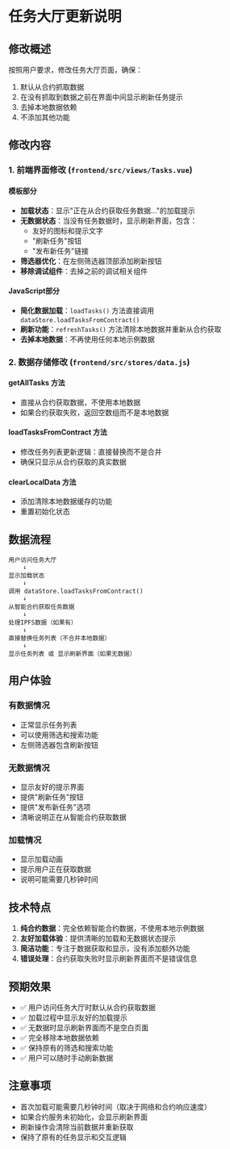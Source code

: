 # 任务大厅更新说明

## 修改概述
按照用户要求，修改任务大厅页面，确保：
1. 默认从合约抓取数据
2. 在没有抓取到数据之前在界面中间显示刷新任务提示
3. 去掉本地数据依赖
4. 不添加其他功能

## 修改内容

### 1. 前端界面修改 (`frontend/src/views/Tasks.vue`)

#### 模板部分
- **加载状态**：显示"正在从合约获取任务数据..."的加载提示
- **无数据状态**：当没有任务数据时，显示刷新界面，包含：
  - 友好的图标和提示文字
  - "刷新任务"按钮
  - "发布新任务"链接
- **筛选器优化**：在左侧筛选器顶部添加刷新按钮
- **移除调试组件**：去掉之前的调试相关组件

#### JavaScript部分
- **简化数据加载**：`loadTasks()` 方法直接调用 `dataStore.loadTasksFromContract()`
- **刷新功能**：`refreshTasks()` 方法清除本地数据并重新从合约获取
- **去掉本地数据**：不再使用任何本地示例数据

### 2. 数据存储修改 (`frontend/src/stores/data.js`)

#### getAllTasks 方法
- 直接从合约获取数据，不使用本地数据
- 如果合约获取失败，返回空数组而不是本地数据

#### loadTasksFromContract 方法
- 修改任务列表更新逻辑：直接替换而不是合并
- 确保只显示从合约获取的真实数据

#### clearLocalData 方法
- 添加清除本地数据缓存的功能
- 重置初始化状态

## 数据流程

```
用户访问任务大厅
    ↓
显示加载状态
    ↓
调用 dataStore.loadTasksFromContract()
    ↓
从智能合约获取任务数据
    ↓
处理IPFS数据（如果有）
    ↓
直接替换任务列表（不合并本地数据）
    ↓
显示任务列表 或 显示刷新界面（如果无数据）
```

## 用户体验

### 有数据情况
- 正常显示任务列表
- 可以使用筛选和搜索功能
- 左侧筛选器包含刷新按钮

### 无数据情况
- 显示友好的提示界面
- 提供"刷新任务"按钮
- 提供"发布新任务"选项
- 清晰说明正在从智能合约获取数据

### 加载情况
- 显示加载动画
- 提示用户正在获取数据
- 说明可能需要几秒钟时间

## 技术特点

1. **纯合约数据**：完全依赖智能合约数据，不使用本地示例数据
2. **友好加载体验**：提供清晰的加载和无数据状态提示
3. **简洁功能**：专注于数据获取和显示，没有添加额外功能
4. **错误处理**：合约获取失败时显示刷新界面而不是错误信息

## 预期效果

- ✅ 用户访问任务大厅时默认从合约获取数据
- ✅ 加载过程中显示友好的加载提示
- ✅ 无数据时显示刷新界面而不是空白页面
- ✅ 完全移除本地数据依赖
- ✅ 保持原有的筛选和搜索功能
- ✅ 用户可以随时手动刷新数据

## 注意事项

- 首次加载可能需要几秒钟时间（取决于网络和合约响应速度）
- 如果合约服务未初始化，会显示刷新界面
- 刷新操作会清除当前数据并重新获取
- 保持了原有的任务显示和交互逻辑 